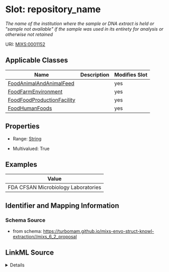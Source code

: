 # Slot: repository_name


_The name of the institution where the sample or DNA extract is held or "sample not available" if the sample was used in its entirety for analysis or otherwise not retained_



URI: [MIXS:0001152](https://w3id.org/mixs/0001152)



<!-- no inheritance hierarchy -->




## Applicable Classes

| Name | Description | Modifies Slot |
| --- | --- | --- |
[FoodAnimalAndAnimalFeed](FoodAnimalAndAnimalFeed.md) |  |  yes  |
[FoodFarmEnvironment](FoodFarmEnvironment.md) |  |  yes  |
[FoodFoodProductionFacility](FoodFoodProductionFacility.md) |  |  yes  |
[FoodHumanFoods](FoodHumanFoods.md) |  |  yes  |







## Properties

* Range: [String](String.md)

* Multivalued: True






## Examples

| Value |
| --- |
| FDA CFSAN Microbiology Laboratories |

## Identifier and Mapping Information







### Schema Source


* from schema: https://turbomam.github.io/mixs-envo-struct-knowl-extraction//mixs_6_2_proposal




## LinkML Source

<details>
```yaml
name: repository_name
description: The name of the institution where the sample or DNA extract is held or
  "sample not available" if the sample was used in its entirety for analysis or otherwise
  not retained
title: repository name
examples:
- value: FDA CFSAN Microbiology Laboratories
from_schema: https://turbomam.github.io/mixs-envo-struct-knowl-extraction//mixs_6_2_proposal
rank: 1000
slot_uri: MIXS:0001152
multivalued: true
alias: repository_name
domain_of:
- FoodAnimalAndAnimalFeed
- FoodFarmEnvironment
- FoodFoodProductionFacility
- FoodHumanFoods
range: string
required: false
recommended: false

```
</details>